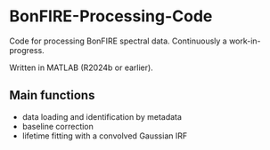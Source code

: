 # BonFIRE-Processing-Code
Code for processing BonFIRE spectral data. Continuously a work-in-progress.

Written in MATLAB (R2024b or earlier).

## Main functions
* data loading and identification by metadata
* baseline correction
* lifetime fitting with a convolved Gaussian IRF
